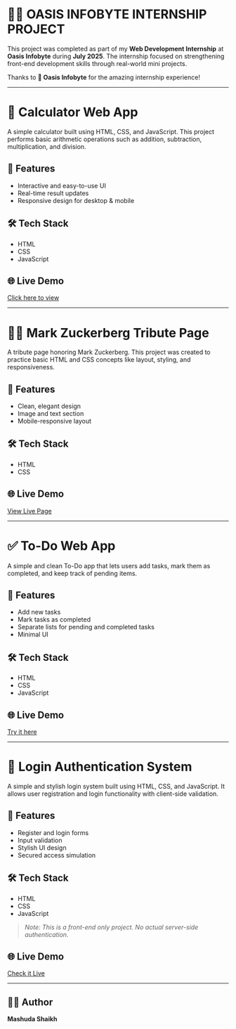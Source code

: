 # 🧑‍💻 OASIS INFOBYTE INTERNSHIP PROJECT

This project was completed as part of my **Web Development Internship** at **Oasis Infobyte** during **July 2025**. The internship focused on strengthening front-end development skills through real-world mini projects.
<br>

Thanks to **🚀 Oasis Infobyte** for the amazing internship experience!
<hr>


# 🔢 Calculator Web App

A simple calculator built using HTML, CSS, and JavaScript. This project performs basic arithmetic operations such as addition, subtraction, multiplication, and division.

## 🚀 Features
- Interactive and easy-to-use UI
- Real-time result updates
- Responsive design for desktop & mobile

## 🛠️ Tech Stack
- HTML
- CSS
- JavaScript

## 🌐 Live Demo
[Click here to view](https://mashuda-shaikh.github.io/OIBSIP/task_one/)
<br>
<hr>

# 🧑‍💼 Mark Zuckerberg Tribute Page

A tribute page honoring Mark Zuckerberg. This project was created to practice basic HTML and CSS concepts like layout, styling, and responsiveness.

## 📌 Features
- Clean, elegant design
- Image and text section
- Mobile-responsive layout

## 🛠️ Tech Stack
- HTML
- CSS


## 🌐 Live Demo
[View Live Page](https://mashuda-shaikh.github.io/OIBSIP/task_two/)
<br>
<hr>


# ✅ To-Do Web App

A simple and clean To-Do app that lets users add tasks, mark them as completed, and keep track of pending items.

## 📌 Features
- Add new tasks
- Mark tasks as completed
- Separate lists for pending and completed tasks
- Minimal UI

## 🛠️ Tech Stack
- HTML
- CSS
- JavaScript


## 🌐 Live Demo
[Try it here](https://mashuda-shaikh.github.io/OIBSIP/task_three/)
<br>
<hr>


# 🔐 Login Authentication System

A simple and stylish login system built using HTML, CSS, and JavaScript. It allows user registration and login functionality with client-side validation.

## 🔑 Features
- Register and login forms
- Input validation
- Stylish UI design
- Secured access simulation

## 🛠️ Tech Stack
- HTML
- CSS
- JavaScript

> *Note: This is a front-end only project. No actual server-side authentication.*

## 🌐 Live Demo
[Check it Live](https://mashuda-shaikh.github.io/OIBSIP/task_four/)
<br>
<hr>

## 👩‍💻 Author
**Mashuda Shaikh**

